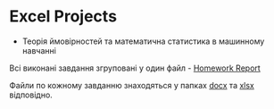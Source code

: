# Excel Projects

- Теорія ймовiрностей та математична статистика в машинному навчанні

Всі виконані завдання згруповані у один файл -  [Homework Report](Probability_theory_and_mathematical_statistics/Probability_theory_in_machine_learning/practics/Report_Poroskun_PM-81.pdf)

Файли по кожному завданню знаходяться у папках [docx](Probability_theory_and_mathematical_statistics/Probability_theory_in_machine_learning/practics/docx) та [xlsx](Probability_theory_and_mathematical_statistics/Probability_theory_in_machine_learning/practics/xlsx) відповідно.
